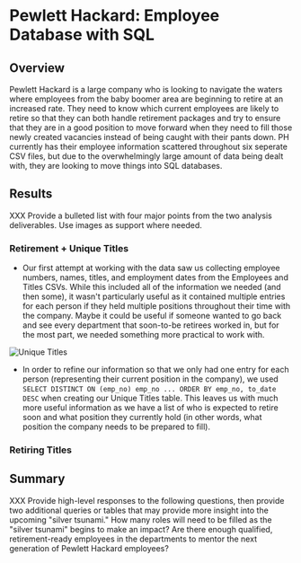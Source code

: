 # Pewlett Hackard: Employee Database with SQL

## Overview

Pewlett Hackard is a large company who is looking to navigate the waters where employees from the baby boomer area are beginning to retire at an increased rate.  They need to know which current employees are likely to retire so that they can both handle retirement packages and try to ensure that they are in a good position to move forward when they need to fill those newly created vacancies instead of being caught with their pants down.  PH currently has their employee information scattered throughout six seperate CSV files, but due to the overwhelmingly large amount of data being dealt with, they are looking to move things into SQL databases.

## Results

XXX Provide a bulleted list with four major points from the two analysis deliverables. Use images as support where needed.

### Retirement + Unique Titles

* Our first attempt at working with the data saw us collecting employee numbers, names, titles, and employment dates from the Employees and Titles CSVs.  While this included all of the information we needed (and then some), it wasn't particularly useful as it contained multiple entries for each person if they held multiple positions throughout their time with the company.  Maybe it could be useful if someone wanted to go back and see every department that soon-to-be retirees worked in, but for the most part, we needed something more practical to work with.

![Unique Titles](https://github.com/Jeffstr00/Movies_ETL/blob/main/Resources/unique_titles.png)

* In order to refine our information so that we only had one entry for each person (representing their current position in the company), we used `SELECT DISTINCT ON (emp_no) emp_no ... ORDER BY emp_no, to_date DESC` when creating our Unique Titles table.  This leaves us with much more useful information as we have a list of who is expected to retire soon and what position they currently hold (in other words, what position the company needs to be prepared to fill).

### Retiring Titles

## Summary

XXX Provide high-level responses to the following questions, then provide two additional queries or tables that may provide more insight into the upcoming "silver tsunami."
How many roles will need to be filled as the "silver tsunami" begins to make an impact?
Are there enough qualified, retirement-ready employees in the departments to mentor the next generation of Pewlett Hackard employees?
